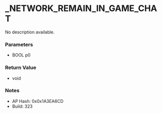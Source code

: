 # _NETWORK_REMAIN_IN_GAME_CHAT

No description available.

### Parameters
* BOOL p0

### Return Value
* void

### Notes
* AP Hash: 0x0x1A3EA6CD
* Build: 323

